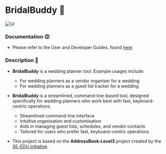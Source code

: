 # BridalBuddy 💑

![Ui](docs/images/Ui.png)

### Documentation 😍
* Please refer to the User and Developer Guides, found [here](https://ay2425s1-cs2103t-f09-3.github.io/tp/)

### Description 🤠
* **BridalBuddy** is a wedding planner tool. Example usages include:
  * For wedding planners as a vendor organiser for a wedding
  * For wedding planners as a guest list tracker for a wedding

* **BridalBuddy** is a streamlined, command-line-based tool, designed specifically for wedding planners who work best with fast, keyboard-centric operations.
  * Streamlined command-line interface
  * Intuitive organisation and customisation
  * Aids in managing guest lists, schedules, and vendor contacts
  * Tailored for users who prefer fast, keyboard-centric operations
    
* This project is based on the **AddressBook-Level3** project created by the [SE-EDU initiative](https://se-education.org).
